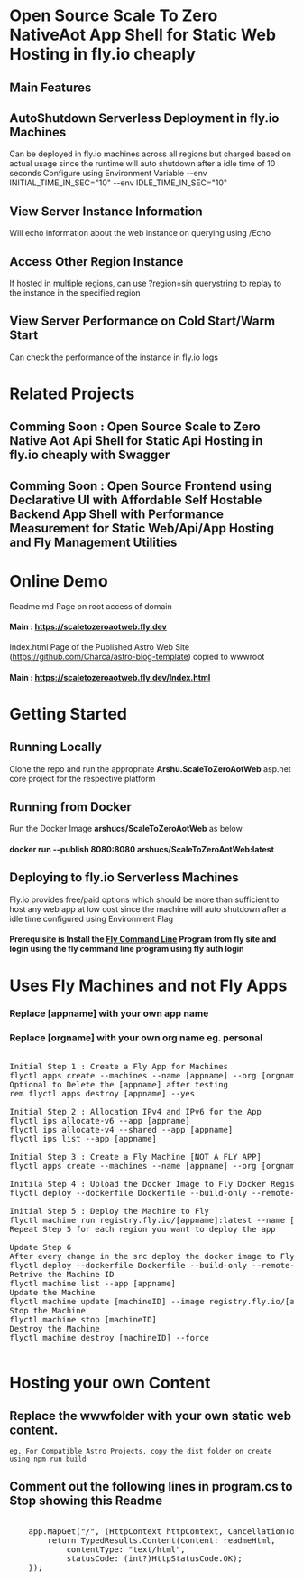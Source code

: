# Open Source Scale To Zero NativeAot App Shell for Static Web Hosting in fly.io cheaply

## Main Features

## AutoShutdown Serverless Deployment in fly.io Machines
Can be deployed in fly.io machines across all regions but charged based on actual usage since the runtime will auto shutdown after a idle time of 10 seconds
Configure using Environment Variable --env INITIAL_TIME_IN_SEC="10" --env IDLE_TIME_IN_SEC="10"

## View Server Instance Information
Will echo information about the web instance on querying using /Echo

## Access Other Region Instance
If hosted in multiple regions, can use ?region=sin querystring to replay to the instance in the specified region

## View Server Performance on Cold Start/Warm Start
Can check the performance of the instance in fly.io logs

# Related Projects

## Comming Soon : Open Source Scale to Zero Native Aot Api Shell for Static Api Hosting in fly.io cheaply with Swagger
## Comming Soon : Open Source Frontend using Declarative UI with Affordable Self Hostable Backend App Shell with Performance Measurement for Static Web/Api/App Hosting and Fly Management Utilities

# Online Demo

Readme.md Page on root access of domain
#### Main : https://scaletozeroaotweb.fly.dev

Index.html Page of the Published Astro Web Site (https://github.com/Charca/astro-blog-template) copied to wwwroot
#### Main : https://scaletozeroaotweb.fly.dev/Index.html

# Getting Started

## Running Locally
Clone the repo and run the appropriate **Arshu.ScaleToZeroAotWeb** asp.net core project for the respective platform

## Running from Docker

Run the Docker Image **arshucs/ScaleToZeroAotWeb** as below
#### docker run --publish 8080:8080 arshucs/ScaleToZeroAotWeb:latest

## Deploying to fly.io Serverless Machines

Fly.io provides free/paid options which should be more than sufficient to host any web app at low cost since the machine will auto shutdown after a idle time configured using Environment Flag

#### Prerequisite is Install the <a href=https://fly.io/docs/hands-on/install-flyctl/>Fly Command Line</a> Program from fly site and login using the fly command line program using fly auth login

# Uses Fly Machines and not Fly Apps
### Replace [appname] with your own app name
### Replace [orgname] with your own org name eg. personal

<pre>

Initial Step 1 : Create a Fly App for Machines
flyctl apps create --machines --name [appname] --org [orgname]
Optional to Delete the [appname] after testing
rem flyctl apps destroy [appname] --yes

Initial Step 2 : Allocation IPv4 and IPv6 for the App
flyctl ips allocate-v6 --app [appname]
flyctl ips allocate-v4 --shared --app [appname]
flyctl ips list --app [appname]

Initial Step 3 : Create a Fly Machine [NOT A FLY APP]
flyctl apps create --machines --name [appname] --org [orgname]

Initila Step 4 : Upload the Docker Image to Fly Docker Registry
flyctl deploy --dockerfile Dockerfile --build-only --remote-only --push --image-label latest -a [appname]

Initial Step 5 : Deploy the Machine to Fly
flyctl machine run registry.fly.io/[appname]:latest --name [appname]-sin-1 --region sin --port 443:8080/tcp:tls --port 80:8080/tcp:http --env INITIAL_TIME_IN_SEC="30" --env IDLE_TIME_IN_SEC="30" --config fly.toml --app [appname]
Repeat Step 5 for each region you want to deploy the app

Update Step 6
After every change in the src deploy the docker image to Fly Docker Registry and Update 
flyctl deploy --dockerfile Dockerfile --build-only --remote-only --push --image-label latest -a [appname]
Retrive the Machine ID
flyctl machine list --app [appname]
Update the Machine
flyctl machine update [machineID] --image registry.fly.io/[appname]:latest --port 443:8080/tcp:tls --port 80:8080/tcp:http --env INITIAL_TIME_IN_SEC="150" --env IDLE_TIME_IN_SEC="150" --config fly.toml --app [appname]
Stop the Machine
flyctl machine stop [machineID]
Destroy the Machine
flyctl machine destroy [machineID] --force

</pre>

# Hosting your own Content

## Replace the wwwfolder with your own static web content.
	eg. For Compatible Astro Projects, copy the dist folder on create using npm run build

## Comment out the following lines in program.cs to Stop showing this Readme

<pre>

    app.MapGet("/", (HttpContext httpContext, CancellationToken ct) => {
        return TypedResults.Content(content: readmeHtml,
            contentType: "text/html",
            statusCode: (int?)HttpStatusCode.OK);
    });

</pre>
